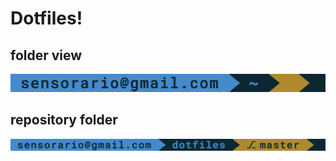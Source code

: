 Dotfiles!
=========

folder view
-----------

![home](dotfiles-folder.png)

repository folder
-----------------

![repository folder](dotfiles-repository.png)

